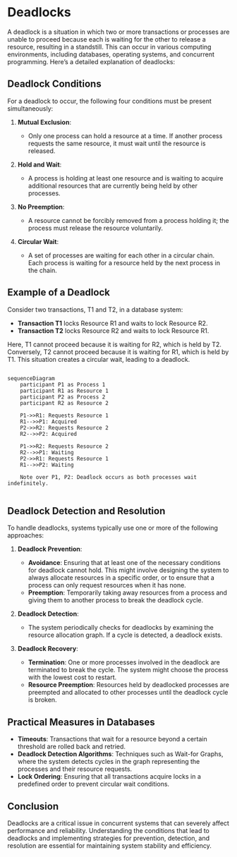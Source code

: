 # Deadlocks

A deadlock is a situation in which two or more transactions or processes are unable to proceed because each is waiting for the other to release a resource, resulting in a standstill. This can occur in various computing environments, including databases, operating systems, and concurrent programming. Here’s a detailed explanation of deadlocks:

## Deadlock Conditions

For a deadlock to occur, the following four conditions must be present simultaneously:

1. **Mutual Exclusion**:
   - Only one process can hold a resource at a time. If another process requests the same resource, it must wait until the resource is released.

2. **Hold and Wait**:
   - A process is holding at least one resource and is waiting to acquire additional resources that are currently being held by other processes.

3. **No Preemption**:
   - A resource cannot be forcibly removed from a process holding it; the process must release the resource voluntarily.

4. **Circular Wait**:
   - A set of processes are waiting for each other in a circular chain. Each process is waiting for a resource held by the next process in the chain.

## Example of a Deadlock

Consider two transactions, T1 and T2, in a database system:

- **Transaction T1** locks Resource R1 and waits to lock Resource R2.
- **Transaction T2** locks Resource R2 and waits to lock Resource R1.

Here, T1 cannot proceed because it is waiting for R2, which is held by T2. Conversely, T2 cannot proceed because it is waiting for R1, which is held by T1. This situation creates a circular wait, leading to a deadlock.

```mermaid

sequenceDiagram
    participant P1 as Process 1
    participant R1 as Resource 1
    participant P2 as Process 2
    participant R2 as Resource 2

    P1->>R1: Requests Resource 1
    R1-->>P1: Acquired
    P2->>R2: Requests Resource 2
    R2-->>P2: Acquired

    P1->>R2: Requests Resource 2
    R2-->>P1: Waiting
    P2->>R1: Requests Resource 1
    R1-->>P2: Waiting

    Note over P1, P2: Deadlock occurs as both processes wait indefinitely.


```

## Deadlock Detection and Resolution

To handle deadlocks, systems typically use one or more of the following approaches:

1. **Deadlock Prevention**:
   - **Avoidance**: Ensuring that at least one of the necessary conditions for deadlock cannot hold. This might involve designing the system to always allocate resources in a specific order, or to ensure that a process can only request resources when it has none.
   - **Preemption**: Temporarily taking away resources from a process and giving them to another process to break the deadlock cycle.

2. **Deadlock Detection**:
   - The system periodically checks for deadlocks by examining the resource allocation graph. If a cycle is detected, a deadlock exists.

3. **Deadlock Recovery**:
   - **Termination**: One or more processes involved in the deadlock are terminated to break the cycle. The system might choose the process with the lowest cost to restart.
   - **Resource Preemption**: Resources held by deadlocked processes are preempted and allocated to other processes until the deadlock cycle is broken.

## Practical Measures in Databases

- **Timeouts**: Transactions that wait for a resource beyond a certain threshold are rolled back and retried.
- **Deadlock Detection Algorithms**: Techniques such as Wait-for Graphs, where the system detects cycles in the graph representing the processes and their resource requests.
- **Lock Ordering**: Ensuring that all transactions acquire locks in a predefined order to prevent circular wait conditions.

## Conclusion

Deadlocks are a critical issue in concurrent systems that can severely affect performance and reliability. Understanding the conditions that lead to deadlocks and implementing strategies for prevention, detection, and resolution are essential for maintaining system stability and efficiency.